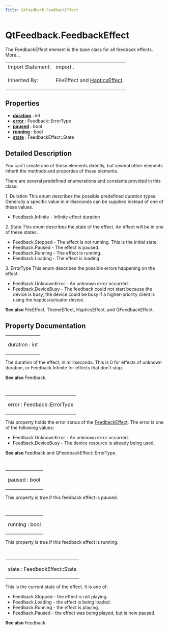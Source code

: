 ```yaml
---
Title: QtFeedback.FeedbackEffect
---
```


# QtFeedback.FeedbackEffect

<span class="subtitle"></span>
<!-- $$$FeedbackEffect-brief -->
<p>The FeedbackEffect element is the base class for all feedback effects. More...</p>
<!-- @@@FeedbackEffect -->
<table class="alignedsummary">
<tr><td class="memItemLeft rightAlign topAlign"> Import Statement:</td><td class="memItemRight bottomAlign"> import  .</td></tr><tr><td class="memItemLeft rightAlign topAlign"> Inherited By:</td><td class="memItemRight bottomAlign"> <p>FileEffect and <a href="QtFeedback.hapticseffect.md">HapticsEffect</a>.</p>
</td></tr></table><ul>
</ul>
<h2 id="properties">Properties</h2>
<ul>
<li class="fn"><b><b><a href="#duration-prop">duration</a></b></b> : int</li>
<li class="fn"><b><b><a href="#error-prop">error</a></b></b> : Feedback::ErrorType</li>
<li class="fn"><b><b><a href="#paused-prop">paused</a></b></b> : bool</li>
<li class="fn"><b><b><a href="#running-prop">running</a></b></b> : bool</li>
<li class="fn"><b><b><a href="#state-prop">state</a></b></b> : FeedbackEffect::State</li>
</ul>
<!-- $$$FeedbackEffect-description -->
<h2 id="details">Detailed Description</h2>
</p>
<p>You can't create one of these elements directly, but several other elements inherit the methods and properties of these elements.</p>
<p>There are several predefined enumerations and constants provided in this class:</p>
<p>1. Duration This enum describes the possible predefined duration types. Generally a specific value in milliseconds can be supplied instead of one of these values.</p>
<ul>
<li>Feedback.Infinite - Infinite effect duration</li>
</ul>
<p>2. State This enum describes the state of the effect. An effect will be in one of these states.</p>
<ul>
<li>Feedback.Stopped - The effect is not running. This is the initial state.</li>
<li>Feedback.Paused - The effect is paused.</li>
<li>Feedback.Running - The effect is running.</li>
<li>Feedback.Loading - The effect is loading.</li>
</ul>
<p>3. ErrorType This enum describes the possible errors happening on the effect.</p>
<ul>
<li>Feedback.UnknownError - An unknown error occurred.</li>
<li>Feedback.DeviceBusy - The feedback could not start because the device is busy, the device could be busy if a higher-priority client is using the haptics/actuator device.</li>
</ul>
<p><b>See also </b>FileEffect, ThemeEffect, HapticsEffect, and QFeedbackEffect.</p>
<!-- @@@FeedbackEffect -->
<h2>Property Documentation</h2>
<!-- $$$duration -->
<table class="qmlname"><tr valign="top" id="duration-prop"><td class="tblQmlPropNode"><p><span class="name">duration</span> : <span class="type">int</span></p></td></tr></table><p>The duration of the effect, in milliseconds. This is 0 for effects of unknown duration, or Feedback.Infinite for effects that don't stop.</p>
<p><b>See also </b>Feedback.</p>
<!-- @@@duration -->
<br/>
<!-- $$$error -->
<table class="qmlname"><tr valign="top" id="error-prop"><td class="tblQmlPropNode"><p><span class="name">error</span> : <span class="type">Feedback::ErrorType</span></p></td></tr></table><p>This property holds the error status of the <a href="index.html">FeedbackEffect</a>. The error is one of the following values:</p>
<ul>
<li>Feedback.UnknownError - An unknown error occurred.</li>
<li>Feedback.DeviceBusy - The device resource is already being used.</li>
</ul>
<p><b>See also </b>Feedback and QFeedbackEffect::ErrorType.</p>
<!-- @@@error -->
<br/>
<!-- $$$paused -->
<table class="qmlname"><tr valign="top" id="paused-prop"><td class="tblQmlPropNode"><p><span class="name">paused</span> : <span class="type">bool</span></p></td></tr></table><p>This property is true if this feedback effect is paused.</p>
<!-- @@@paused -->
<br/>
<!-- $$$running -->
<table class="qmlname"><tr valign="top" id="running-prop"><td class="tblQmlPropNode"><p><span class="name">running</span> : <span class="type">bool</span></p></td></tr></table><p>This property is true if this feedback effect is running.</p>
<!-- @@@running -->
<br/>
<!-- $$$state -->
<table class="qmlname"><tr valign="top" id="state-prop"><td class="tblQmlPropNode"><p><span class="name">state</span> : <span class="type">FeedbackEffect::State</span></p></td></tr></table><p>This is the current state of the effect. It is one of:</p>
<ul>
<li>Feedback.Stopped - the effect is not playing.</li>
<li>Feedback.Loading - the effect is being loaded.</li>
<li>Feedback.Running - the effect is playing.</li>
<li>Feedback.Paused - the effect was being played, but is now paused.</li>
</ul>
<p><b>See also </b>Feedback.</p>
<!-- @@@state -->
